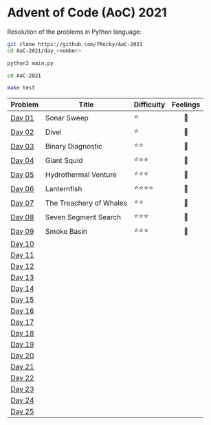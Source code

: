 # Advent of Code (AoC) 2021

Resolution of the problems in Python language:

```bash
git clone https://github.com/7Rocky/AoC-2021
cd AoC-2021/day_<number>

python3 main.py
```

```bash
cd AoC-2021

make test
```

| Problem          | Title                   | Difficulty                     | Feelings         |
| ---------------- | ----------------------- | ------------------------------ |:----------------:|
| [Day 01](day_01) | Sonar Sweep             | :star:                         | :shrug:          |
| [Day 02](day_02) | Dive!                   | :star:                         | :shrug:          |
| [Day 03](day_03) | Binary Diagnostic       | :star::star:                   | :raised_eyebrow: |
| [Day 04](day_04) | Giant Squid             | :star::star::star:             | :thinking:       |
| [Day 05](day_05) | Hydrothermal Venture    | :star::star::star:             | :raised_eyebrow: |
| [Day 06](day_06) | Lanternfish             | :star::star::star::star:       | :exploding_head: |
| [Day 07](day_07) | The Treachery of Whales | :star::star:                   | :star_struck:    |
| [Day 08](day_08) | Seven Segment Search    | :star::star::star:             | :blue_heart:     |
| [Day 09](day_09) | Smoke Basin             | :star::star::star:             | :blue_heart:     |
| [Day 10](day_10) |                         |                                |                  |
| [Day 11](day_11) |                         |                                |                  |
| [Day 12](day_12) |                         |                                |                  |
| [Day 13](day_13) |                         |                                |                  |
| [Day 14](day_14) |                         |                                |                  |
| [Day 15](day_15) |                         |                                |                  |
| [Day 16](day_16) |                         |                                |                  |
| [Day 17](day_17) |                         |                                |                  |
| [Day 18](day_18) |                         |                                |                  |
| [Day 19](day_19) |                         |                                |                  |
| [Day 20](day_20) |                         |                                |                  |
| [Day 21](day_21) |                         |                                |                  |
| [Day 22](day_22) |                         |                                |                  |
| [Day 23](day_23) |                         |                                |                  |
| [Day 24](day_24) |                         |                                |                  |
| [Day 25](day_25) |                         |                                |                  |
